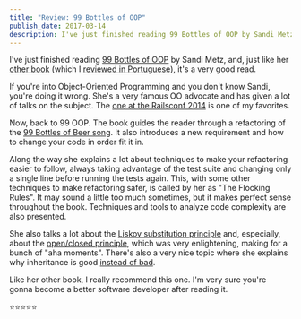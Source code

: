 ```yaml
---
title: "Review: 99 Bottles of OOP"
publish_date: 2017-03-14
description: I've just finished reading 99 Bottles of OOP by Sandi Metz, and, just like her other book (which I reviewed in Portuguese), it's a very good read.
---
```


I've just finished reading
[99 Bottles of OOP](https://www.sandimetz.com/99bottles/) by Sandi Metz, and,
just like her [other book](http://www.poodr.com/) (which I
[reviewed in Portuguese](/blog/review-practical-object-oriented-design-in-ruby/)),
it's a very good read.

If you're into Object-Oriented Programming and you don't know Sandi, you're
doing it wrong. She's a very famous OO advocate and has given a lot of talks on
the subject. The
[one at the Railsconf 2014](https://www.youtube.com/watch?v=8bZh5LMaSmE&t=2084s)
is one of my favorites.

Now, back to 99 OOP. The book guides the reader through a refactoring of the
[99 Bottles of Beer song](https://www.rosettacode.org/wiki/99_Bottles_of_Beer).
It also introduces a new requirement and how to change your code in order fit it
in.

Along the way she explains a lot about techniques to make your refactoring
easier to follow, always taking advantage of the test suite and changing only a
single line before running the tests again. This, with some other techniques to
make refactoring safer, is called by her as "The Flocking Rules". It may sound a
little too much sometimes, but it makes perfect sense throughout the book.
Techniques and tools to analyze code complexity are also presented.

She also talks a lot about the
[Liskov substitution principle](https://en.wikipedia.org/wiki/Liskov_substitution_principle)
and, especially, about the
[open/closed principle](https://en.wikipedia.org/wiki/Open/closed_principle),
which was very enlightening, making for a bunch of "aha moments". There's also a
very nice topic where she explains why inheritance is good
[instead of bad](https://en.wikipedia.org/wiki/).

Like her other book, I really recommend this one. I'm very sure you're gonna
become a better software developer after reading it.

⭐️⭐️⭐️⭐️⭐️
